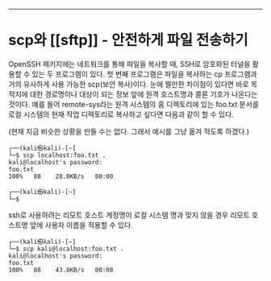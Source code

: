 
---
# scp와 [[sftp]] - 안전하게 파일 전송하기


OpenSSH 패키지에는 네트워크를 통해 파일을 복사할 때, SSH로 암호화된 터널을 활용할 수 있는 두 프로그램이 있다. 첫 번째 프로그램은 파일을 복사하는 cp 프로그램과 거의 유사하게 사용 가능한 scp(보안 복사)이다. 눈에 띌만한 차이점이 있다면 바로 목적지에 대한 경로명이나 대상이 되는 정보 앞에 원격 호스트명과 콜론 기호가 나온다는 것이다. 예를 들어 remote-sys라는 원격 시스템의 홈 디렉토리에 있는 foo.txt 문서를 로컬 시스템의 현재 작업 디렉토리로 복사하고 싶다면 다음과 같이 할 수 있다.

(현재 지금 비슷한 상황을 만들 수는 없다. 그래서 예시를 그냥 옮겨 적도록 하겠다.)


``` shell
┌──(kali㉿kali)-[~]
└─$ scp localhost:foo.txt .
kali@localhost's password: 
foo.txt                                                                          100%   88    28.0KB/s   00:00    
                                                                                                                   
┌──(kali㉿kali)-[~]
└─$ 

```

ssh로 사용하려는 리모트 호스트 계정명이 로컬 시스템 명과 맞지 않을 경우 리모트 호스트명 앞에 사용자 이름을 적용할 수 있다.

``` shell
┌──(kali㉿kali)-[~]
└─$ scp kali@localhost:foo.txt .
kali@localhost's password: 
foo.txt                                                                          100%   88    43.8KB/s   00:00    
                                                                                                                   

```